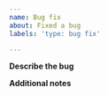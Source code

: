 ```yaml
---
name: Bug fix
about: Fixed a bug
labels: 'type: bug fix'

---
```


**Describe the bug**
<!-- Describe the bug you fixed (or provide a link to the issue for said bug) -->

**Additional notes**
<!-- Add any other notes about the problem here.-->